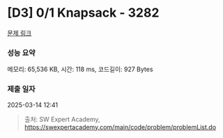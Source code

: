 # [D3] 0/1 Knapsack - 3282 

[문제 링크](https://swexpertacademy.com/main/code/problem/problemDetail.do?contestProbId=AWBJAVpqrzQDFAWr) 

### 성능 요약

메모리: 65,536 KB, 시간: 118 ms, 코드길이: 927 Bytes

### 제출 일자

2025-03-14 12:41



> 출처: SW Expert Academy, https://swexpertacademy.com/main/code/problem/problemList.do